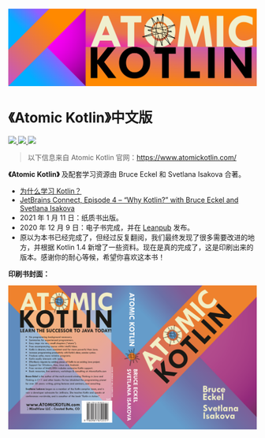 ![Atomic Kotlin Banner](./assets/AtomicKotlinBanner.png)

# 《Atomic Kotlin》中文版

<p>
  <a href="./LICENSE">
    <img src="https://img.shields.io/github/license/Angus-Liu/Atomic-Kotlin-zh?style=flat-square"/>
  </a>
  <a href="https://www.angus-liu.cn/Atomic-Kotlin-zh/">
    <img src="https://img.shields.io/badge/Website-Atomic--Kotlin--zh-informational?style=flat-square"/>
  </a>
  <a href="https://travis-ci.com/github/Angus-Liu/Atomic-Kotlin-zh">
    <img src="https://img.shields.io/travis/com/Angus-Liu/Atomic-Kotlin-zh/main?style=flat-square"/>
  </a>
</p>

> 以下信息来自 Atomic Kotlin 官网：https://www.atomickotlin.com/

**《Atomic Kotlin》** 及配套学习资源由 Bruce Eckel 和 Svetlana Isakova 合著。

- [为什么学习 Kotlin？](https://blog.jetbrains.com/kotlin/2021/04/why-learn-kotlin/)
- [JetBrains Connect, Episode 4 – “Why Kotlin?” with Bruce Eckel and Svetlana Isakova](https://www.youtube.com/watch?v=0V-qp-qpjzU)
- 2021 年 1 月 11 日：纸质书出版。
- 2020 年 12 月 9 日：电子书完成，并在 [Leanpub](https://leanpub.com/AtomicKotlin) 发布。
- 原以为本书已经完成了，但经过反复翻阅，我们最终发现了很多需要改进的地方，并根据 Kotlin 1.4 新增了一些资料。现在是真的完成了，这是印刷出来的版本。感谢你的耐心等候，希望你喜欢这本书！

**印刷书封面：**

![Atomic Kotlin Book Cover](./assets/BookCover.png)